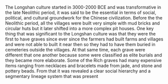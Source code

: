 The Longshan culture started in 3000-2000 BCE and was transformative in the late Neolithic period, it was said to be the essential in terms of social, political, and cultural groundwork for the Chinese civilization. Before the the Neolithic period, all the villages were built very simple with mud bricks and circular huts but it later shifted into a more complex pit houses. One key thing that was significant to the Longshan culture was that they were the first to have graves since ever since the farmers had built farms and villages and were not able to built it near then so they had to have them buried in cemeteries outside the villages. At that same time, each grave were different that one another because some were classified as elite burials and they became more elaborate. Some of the Rich graves had many expensive items ranging from necklaces and bracelets made from jade, and stone and pottery beads. From that it was revealed a clear social hierarchy and a segmentary lineage system that was present 